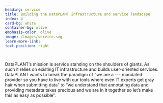 ```yaml
---
heading: service
title: Building the DataPLANT infrastructure and service landscape
index: 4
card-bg: white
container-bg: olive
emphasis-color: olive
image: /images/service.svg
learn-more-link:
text-position: right

---
```


DataPLANT’s mission is service standing on the shoulders of giants. As such it relies on existing IT infrastructure and builds user-oriented services. DataPLANT wants to break the paradigm of “we are a --- mandated provider so you have to live with our tools where even IT experts get gray hair when submitting data” to “we understand that annotating data and providing metadata takes precious and we are in it together so let’s make this as easy as possible”.
